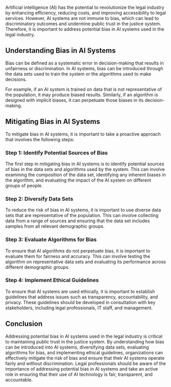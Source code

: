 
Artificial intelligence (AI) has the potential to revolutionize the legal industry by enhancing efficiency, reducing costs, and improving accessibility to legal services. However, AI systems are not immune to bias, which can lead to discriminatory outcomes and undermine public trust in the justice system. Therefore, it is important to address potential bias in AI systems used in the legal industry.

Understanding Bias in AI Systems
--------------------------------

Bias can be defined as a systematic error in decision-making that results in unfairness or discrimination. In AI systems, bias can be introduced through the data sets used to train the system or the algorithms used to make decisions.

For example, if an AI system is trained on data that is not representative of the population, it may produce biased results. Similarly, if an algorithm is designed with implicit biases, it can perpetuate those biases in its decision-making.

Mitigating Bias in AI Systems
-----------------------------

To mitigate bias in AI systems, it is important to take a proactive approach that involves the following steps:

### Step 1: Identify Potential Sources of Bias

The first step in mitigating bias in AI systems is to identify potential sources of bias in the data sets and algorithms used by the system. This can involve examining the composition of the data set, identifying any inherent biases in the algorithm, and evaluating the impact of the AI system on different groups of people.

### Step 2: Diversify Data Sets

To reduce the risk of bias in AI systems, it is important to use diverse data sets that are representative of the population. This can involve collecting data from a range of sources and ensuring that the data set includes samples from all relevant demographic groups.

### Step 3: Evaluate Algorithms for Bias

To ensure that AI algorithms do not perpetuate bias, it is important to evaluate them for fairness and accuracy. This can involve testing the algorithm on representative data sets and evaluating its performance across different demographic groups.

### Step 4: Implement Ethical Guidelines

To ensure that AI systems are used ethically, it is important to establish guidelines that address issues such as transparency, accountability, and privacy. These guidelines should be developed in consultation with key stakeholders, including legal professionals, IT staff, and management.

Conclusion
----------

Addressing potential bias in AI systems used in the legal industry is critical to maintaining public trust in the justice system. By understanding how bias can be introduced into AI systems, diversifying data sets, evaluating algorithms for bias, and implementing ethical guidelines, organizations can effectively mitigate the risk of bias and ensure that their AI systems operate fairly and without discrimination. Legal professionals should be aware of the importance of addressing potential bias in AI systems and take an active role in ensuring that their use of AI technology is fair, transparent, and accountable.
